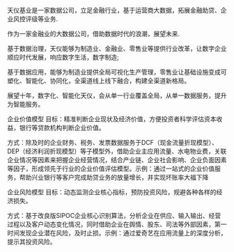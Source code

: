 天仪基业是一家数据公司，立足金融行业，基于运营商大数据，拓展金融助贷、企业风控评级等业务.

作为一家金融业的大数据公司，借助数据时代的浪潮，展望未来.

基于数据治理，天仪能够为制造业、金融业、零售业等提供行业改革，让数字企业顺应时代发展，响应数字生活，数字制造;

基于数据应用，能够为制造业提供全局可视化生产管理，零售业让基础设施变成可塑化、智能化、协同化，全渠道线上线下融合，构建全渠道新格局。

展望十年，数字化、智能化天仪，会从单一行业覆盖全局，从单一数据服务，提升为智能服务。





企业价值模型
	目标：精准判断企业现状及经济价值，方便投资者科学评估资本收益，银行等贷款机构判断企业价值。

​    方式：除及时的企业财务、税务、发票数据服务于DCF（现金流量折现模型）、DEP（经济利润折现模型）等子模型外，借助企业主应用流量、水电物业费，关联企业情况等因素来把握企业经营情况，结合产业链、企业社会影响、企业负面因素等因子，形成领先于行业的企业价值评估模型。
​    示例：通过一站式的企业价值服务，帮助兴业银行等客户完成助贷业务的放量增长，并实现坏账率大福下降



企业风险模型
	目标：动态监测企业核心指标，预防投资风险，规避各种各样的经济损失。

​    方式：基于改良版SIPOC企业核心识别算法，分析企业在供应、输入输出、经营过程以及客户动态变化情况，同时借助企业在舆情、股东、司法等外部因素，第一时间发现企业潜在风险，及时止损。
​    示例：通过爱奇艺在应用流量上的深度分析，提示其投资风险。